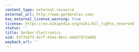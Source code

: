 ```yaml
---
content_type: external-resource
external_url: http://www.gerberelec.com/
has_external_license_warning: true
license: https://en.wikipedia.org/wiki/All_rights_reserved
status: ''
title: Gerber Electronics
uid: 9377a5f3-417f-454a-8bcc-eda57d72ed42
wayback_url: ''
---
```

